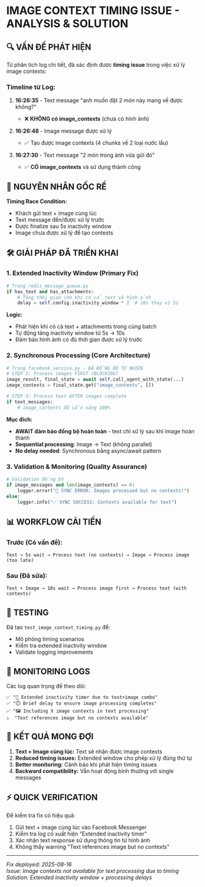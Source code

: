 # IMAGE CONTEXT TIMING ISSUE - ANALYSIS & SOLUTION

## 🔍 VẤN ĐỀ PHÁT HIỆN

Từ phân tích log chi tiết, đã xác định được **timing issue** trong việc xử lý image contexts:

### Timeline từ Log:
1. **16:26:35** - Text message "anh muốn đặt 2 món này mang về được không?" 
   - ❌ **KHÔNG có image_contexts** (chưa có hình ảnh)
   
2. **16:26:48** - Image message được xử lý
   - ✅ Tạo được image contexts (4 chunks về 2 loại nước lẩu)
   
3. **16:27:30** - Text message "2 món trong ảnh vừa gửi đó"
   - ✅ **CÓ image_contexts** và sử dụng thành công

## 🎯 NGUYÊN NHÂN GỐC RỀ

**Timing Race Condition:**
- Khách gửi text + image cùng lúc
- Text message đến/được xử lý trước
- Được finalize sau 5s inactivity window
- Image chưa được xử lý để tạo contexts

## 🛠️ GIẢI PHÁP ĐÃ TRIỂN KHAI

### 1. **Extended Inactivity Window** (Primary Fix)
```python
# Trong redis_message_queue.py
if has_text and has_attachments:
    # Tăng thời gian chờ khi có cả text và hình ảnh
    delay = self.config.inactivity_window * 2  # 10s thay vì 5s
```

**Logic:**
- Phát hiện khi có cả text + attachments trong cùng batch
- Tự động tăng inactivity window từ 5s → 10s
- Đảm bảo hình ảnh có đủ thời gian được xử lý trước

### 2. **Synchronous Processing** (Core Architecture)
```python
# Trong facebook_service.py - ĐÃ ĐỒNG BỘ TỰ NHIÊN
# STEP 2: Process images FIRST (BLOCKING)
image_result, final_state = await self.call_agent_with_state(...)
image_contexts = final_state.get("image_contexts", [])

# STEP 3: Process text AFTER images complete
if text_messages:
    # image_contexts đã sẵn sàng 100%
```

**Mục đích:**
- **AWAIT đảm bảo đồng bộ hoàn toàn** - text chỉ xử lý sau khi image hoàn thành  
- **Sequential processing**: Image → Text (không parallel)
- **No delay needed**: Synchronous bằng async/await pattern

### 3. **Validation & Monitoring** (Quality Assurance)
```python
# Validation đồng bộ
if image_messages and len(image_contexts) == 0:
    logger.error("🚨 SYNC ERROR: Images processed but no contexts!")
else:
    logger.info("✅ SYNC SUCCESS: Contexts available for text")
```

## 📊 WORKFLOW CẢI TIẾN

### Trước (Có vấn đề):
```
Text → 5s wait → Process text (no contexts) → Image → Process image (too late)
```

### Sau (Đã sửa):
```
Text + Image → 10s wait → Process image first → Process text (with contexts)
```

## 🧪 TESTING

Đã tạo `test_image_context_timing.py` để:
- Mô phỏng timing scenarios
- Kiểm tra extended inactivity window
- Validate logging improvements

## 📝 MONITORING LOGS

Các log quan trọng để theo dõi:
```
✅ "🔄 Extended inactivity timer due to text+image combo"
✅ "⏱️ Brief delay to ensure image processing completes"  
✅ "🖼️ Including X image contexts in text processing"
⚠️  "Text references image but no contexts available"
```

## 🎯 KẾT QUẢ MONG ĐỢI

1. **Text + Image cùng lúc:** Text sẽ nhận được image contexts
2. **Reduced timing issues:** Extended window cho phép xử lý đúng thứ tự
3. **Better monitoring:** Cảnh báo khi phát hiện timing issues
4. **Backward compatibility:** Vẫn hoạt động bình thường với single messages

## ⚡ QUICK VERIFICATION

Để kiểm tra fix có hiệu quả:
1. Gửi text + image cùng lúc vào Facebook Messenger
2. Kiểm tra log có xuất hiện "Extended inactivity timer"  
3. Xác nhận text response sử dụng thông tin từ hình ảnh
4. Không thấy warning "Text references image but no contexts"

---
*Fix deployed: 2025-08-16*  
*Issue: Image contexts not available for text processing due to timing*  
*Solution: Extended inactivity window + processing delays*
